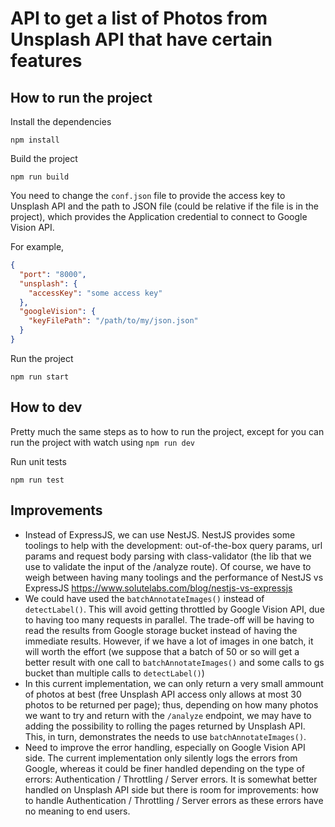 # API to get a list of Photos from Unsplash API that have certain features

## How to run the project

Install the dependencies

`npm install`

Build the project

`npm run build`

You need to change the `conf.json` file to provide the access key to Unsplash API and the path to JSON file (could be relative if the file is in the project), which provides the Application credential to connect to Google Vision API.

For example,

```json
{
  "port": "8000",
  "unsplash": {
    "accessKey": "some access key"
  },
  "googleVision": {
    "keyFilePath": "/path/to/my/json.json"
  }
}
```

Run the project

`npm run start`

## How to dev

Pretty much the same steps as to how to run the project, except for you can run the project with watch using `npm run dev`

Run unit tests

```
npm run test
```

## Improvements

- Instead of ExpressJS, we can use NestJS. NestJS provides some toolings to help with the development: out-of-the-box query params, url params and request body parsing with class-validator (the lib that we use to validate the input of the /analyze route). Of course, we have to weigh between having many toolings and the performance of NestJS vs ExpressJS https://www.solutelabs.com/blog/nestjs-vs-expressjs
- We could have used the `batchAnnotateImages()` instead of `detectLabel()`. This will avoid getting throttled by Google Vision API, due to having too many requests in parallel. The trade-off will be having to read the results from Google storage bucket instead of having the immediate results. However, if we have a lot of images in one batch, it will worth the effort (we suppose that a batch of 50 or so will get a better result with one call to `batchAnnotateImages()` and some calls to gs bucket than multiple calls to `detectLabel()`)
- In this current implementation, we can only return a very small ammount of photos at best (free Unsplash API access only allows at most 30 photos to be returned per page); thus, depending on how many photos we want to try and return with the `/analyze` endpoint, we may have to adding the possibility to rolling the pages returned by Unsplash API. This, in turn, demonstrates the needs to use `batchAnnotateImages()`.
- Need to improve the error handling, especially on Google Vision API side. The current implementation only silently logs the errors from Google, whereas it could be finer handled depending on the type of errors: Authentication / Throttling / Server errors. It is somewhat better handled on Unsplash API side but there is room for improvements: how to handle Authentication / Throttling / Server errors as these errors have no meaning to end users.
